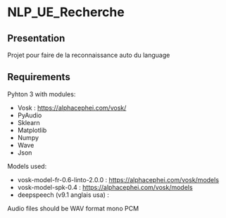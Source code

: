 # NLP_UE_Recherche

## Presentation
Projet pour faire de la reconnaissance auto du language

## Requirements
Pyhton 3 with modules:
* Vosk : <https://alphacephei.com/vosk/>
* PyAudio
* Sklearn 
* Matplotlib
* Numpy
* Wave
* Json

Models used:
* vosk-model-fr-0.6-linto-2.0.0 : <https://alphacephei.com/vosk/models>
* vosk-model-spk-0.4 : <https://alphacephei.com/vosk/models>
* deepspeech (v9.1 anglais usa) : <link>

Audio files should be WAV format mono PCM 
